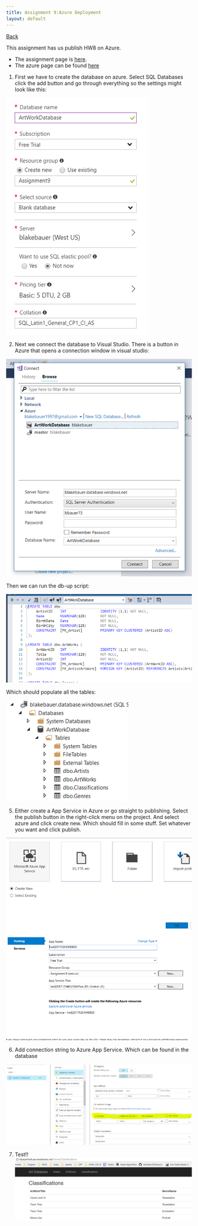 ```yaml
---
title: Assignment 9:Azure Deployment
layout: default
---
```


[Back](../cs460)

This assignment has us publish HW8 on Azure.
- The assignment page is [here](http://www.wou.edu/~morses/classes/cs46x/assignments/HW9.html).
- The azure page can be found [here](http://bbauerhw8.azurewebsites.net)

1. First we have to create the database on azure. Select SQL Databases click the add button and go through everything so the settings might look like this:

![database](database.png)

2. Next we connect the database to Visual Studio. There is a button in Azure that opens a connection window in visual studio:

![Connect](connect.png)

Then we can run the db-up script:

![rundbup](rundbup.png)

Which should populate all the tables:

![Tables](tables.png)

5. Either create a App Service in Azure or go straight to publishing. Select the publish button in the right-click menu on the project. And select azure and click create new. Which should fill in some stuff. Set whatever you want and click publish.

![Publish](publish1.png)
![Publish](publish2.png)

6. Add connection string to Azure App Service. Which can be found in the database

![Connectoin](connection.png)

7. Test!!
![Test2](test2.png)